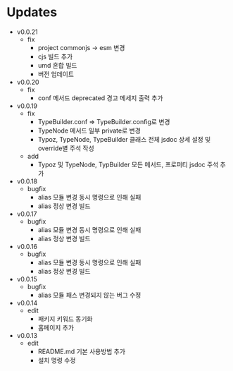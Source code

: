 # Updates

- v0.0.21
  - fix
    - project commonjs -> esm 변경
    - cjs 빌드 추가
    - umd 혼합 빌드
    - 버전 업데이트
- v0.0.20
  - fix
    - conf 메서드 deprecated 경고 메세지 출력 추가
- v0.0.19
  - fix
    - TypeBuilder.conf => TypeBuilder.config로 변경
    - TypeNode 메서드 일부 private로 변경
    - Typoz, TypeNode, TypeBuilder 클래스 전체 jsdoc 상세 설정 및 override별 주석 작성
  - add
    - Typoz 및 TypeNode, TypBuilder 모든 메서드, 프로퍼티 jsdoc 주석 추가
- v0.0.18
  - bugfix
    - alias 모듈 변경 동시 명령으로 인해 실패
    - alias 정상 변경 빌드
- v0.0.17
  - bugfix
    - alias 모듈 변경 동시 명령으로 인해 실패
    - alias 정상 변경 빌드
- v0.0.16
  - bugfix
    - alias 모듈 변경 동시 명령으로 인해 실패
    - alias 정상 변경 빌드
- v0.0.15
  - bugfix
    - alias 모듈 패스 변경되지 않는 버그 수정
- v0.0.14
  - edit
    - 패키지 키워드 동기화
    - 홈페이지 추가
- v0.0.13
  - edit
    - README.md 기본 사용방법 추가
    - 설치 명령 수정

